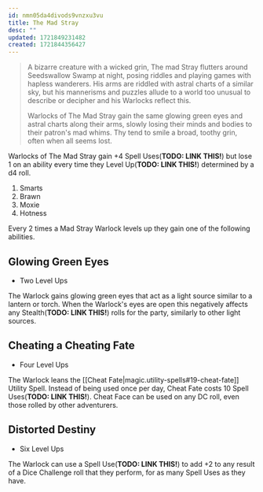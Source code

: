 ```yaml
---
id: nmn05da4divods9vnzxu3vu
title: The Mad Stray
desc: ""
updated: 1721849231482
created: 1721844356427
---
```


> A bizarre creature with a wicked grin, The mad Stray flutters around Seedswallow Swamp at night, posing riddles and playing games with hapless wanderers. His arms are riddled with astral charts of a similar sky, but his mannerisms and puzzles allude to a world too unusual to describe or decipher and his Warlocks reflect this.
>
> Warlocks of The Mad Stray gain the same glowing green eyes and astral charts along their arms, slowly losing their minds and bodies to their patron's mad whims. Thy tend to smile a broad, toothy grin, often when all seems lost.

Warlocks of The Mad Stray gain +4 Spell Uses(**TODO: LINK THIS!**) but lose 1 on an ability every time they Level Up(**TODO: LINK THIS!**) determined by a d4 roll.

1. Smarts
2. Brawn
3. Moxie
4. Hotness

Every 2 times a Mad Stray Warlock levels up they gain one of the following abilities.

## Glowing Green Eyes

- Two Level Ups

The Warlock gains glowing green eyes that act as a light source similar to a lantern or torch. When the Warlock's eyes are open this negatively affects any Stealth(**TODO: LINK THIS!**) rolls for the party, similarly to other light sources.

## Cheating a Cheating Fate

- Four Level Ups

The Warlock leans the [[Cheat Fate|magic.utility-spells#19-cheat-fate]] Utility Spell. Instead of being used once per day, Cheat Fate costs 10 Spell Uses(**TODO: LINK THIS!**). Cheat Face can be used on any DC roll, even those rolled by other adventurers.

## Distorted Destiny

- Six Level Ups

The Warlock can use a Spell Use(**TODO: LINK THIS!**) to add +2 to any result of a Dice Challenge roll that they perform, for as many Spell Uses as they have.
